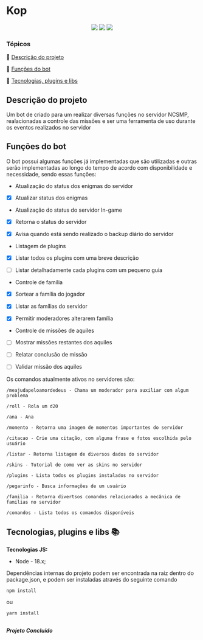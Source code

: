 
  

<h1>Kop</h1>

  

  

<p  align="center">

  

<img  src="http://img.shields.io/static/v1?label=&message=Typescript&color=blue&style=for-the-badge"/>

  

<img  src="http://img.shields.io/static/v1?label=&message=Node&color=green&style=for-the-badge"/>

  

<img  src="http://img.shields.io/static/v1?label=&message=MongoDB&color=green&style=for-the-badge"/>

  

</p>

  

  

### Tópicos

  

  

:small_blue_diamond: [Descrição do projeto](#descrição-do-projeto)

  

  

:small_blue_diamond: [Funções do bot](#funções-do-bot)

  

  

:small_blue_diamond: [Tecnologias, plugins e libs](#tecnologias-plugins-e-libs-books)

  

  

## Descrição do projeto

  

  

<p  align="justify">

  

Um bot de criado para um realizar diversas funções no servidor NCSMP, realacionadas a controle das missões e ser uma ferramenta de uso durante os eventos realizados no servidor

  

</p>

  

  

## Funções do bot

  

  

O bot possui algumas funções já implementadas que são utilizadas e outras serão implementadas ao longo do tempo de acordo com disponibilidade e necessidade, sendo essas funções:

  

- Atualização do status dos enigmas do servidor

  

- [x] Atualizar status dos enigmas

  

- Atualização do status do servidor In-game

  

- [x] Retorna o status do servidor

- [x] Avisa quando está sendo realizado o backup diário do servidor

  

- Listagem de plugins

  

- [x] Listar todos os plugins com uma breve descrição

  

- [ ] Listar detalhadamente cada plugins com um pequeno guia

  

- Controle de família

  

- [x] Sortear a família do jogador

  

- [x] Listar as famílias do servidor

  

- [x] Permitir moderadores alterarem família

  

- Controle de missões de aquiles

  

- [ ] Mostrar missões restantes dos aquiles

  

- [ ] Relatar conclusão de missão

  

- [ ] Validar missão dos aquiles

  

Os comandos atualmente ativos no servidores são: 
  

	/meajudapeloamordedeus - Chama um moderador para auxiliar com algum problema 

	/roll - Rola um d20  

	/ana - Ana 

	/momento - Retorna uma imagem de momentos importantes do servidor

	/citacao - Crie uma citação, com alguma frase e fotos escolhida pelo usuário

	/listar - Retorna listagem de diversos dados do servidor

	/skins - Tutorial de como ver as skins no servidor

	/plugins - Lista todos os plugins instalados no servidor

	/pegarinfo - Busca informações de um usuário

	/familia - Retorna divertsos comandos relacionados a mecânica de familias no servidor

	/comandos - Lista todos os comandos disponíveis

  


## Tecnologias, plugins e libs :books:

  

  

**Tecnologias JS:**

- Node - 18.x;

Dependências internas do projeto podem ser encontrada na raiz dentro do package.json, e podem ser instaladas através do seguinte comando

```
npm install
```
ou
```
yarn install
```

  

  

##

  

  

**_Projeto Concluído_**